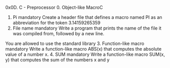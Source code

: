 0x0D. C - Preprocessor
0. Object-like MacroC
1. Pi
mandatory
Create a header file that defines a macro named PI as an abbreviation for the token 3.14159265359
2. File name
mandatory
Write a program that prints the name of the file it was compiled from, followed by a new line.

You are allowed to use the standard library
3. Function-like macro
mandatory
Write a function-like macro ABS(x) that computes the absolute value of a number x.
4. SUM
mandatory
Write a function-like macro SUM(x, y) that computes the sum of the numbers x and y
